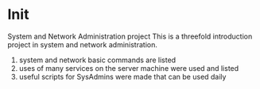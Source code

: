 # Init
System and Network Administration project
This is a threefold introduction project in system and network administration.
1) system and network basic commands are listed
2) uses of many services on the server machine were used and listed
3) useful scripts for SysAdmins were made that can be used daily
